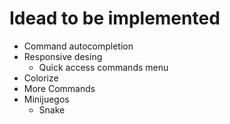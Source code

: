 # Idead to be implemented

- Command autocompletion
- Responsive desing
  - Quick access commands menu
- Colorize
- More Commands
- Minijuegos
  - Snake
